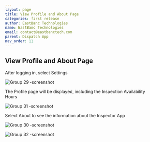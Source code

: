 ```yaml
---
layout: page
title: View Profile and About Page
categories: first release
author: EastBanc Technologies
name: EastBanc Technologies
email: contact@eastbanctech.com
parent: Dispatch App
nav_order: 11
---
```

<section id="view-profile-and-about-page" markdown="1">

# View Profile and About Page

After logging in, select Settings

![Group 29 -screenshot](https://user-images.githubusercontent.com/84864458/124956377-ec4e6e80-dfe5-11eb-8cb3-0a64c1159a54.png)

The Profile page will be displayed, including the Inspection Availability Hours

![Group 31 -screenshot](https://user-images.githubusercontent.com/84864458/124956447-012b0200-dfe6-11eb-9ead-3c57156b3842.png)

Select About to see the information about the Inspector App

![Group 30 -screenshot](https://user-images.githubusercontent.com/84864458/124956415-f8d2c700-dfe5-11eb-968a-3cd225675039.png)

![Group 32 -screenshot](https://user-images.githubusercontent.com/84864458/124956486-0a1bd380-dfe6-11eb-956d-27dd30fcc08c.png)

</section>
